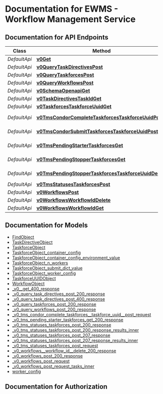 # Documentation for EWMS - Workflow Management Service

<a name="documentation-for-api-endpoints"></a>
## Documentation for API Endpoints


| Class | Method | HTTP request | Description |
|------------ | ------------- | ------------- | -------------|
| *DefaultApi* | [**v0Get**](Apis/DefaultApi.md#v0get) | **GET** /v0/ |  |
*DefaultApi* | [**v0QueryTaskDirectivesPost**](Apis/DefaultApi.md#v0querytaskdirectivespost) | **POST** /v0/query/task-directives |  |
*DefaultApi* | [**v0QueryTaskforcesPost**](Apis/DefaultApi.md#v0querytaskforcespost) | **POST** /v0/query/taskforces |  |
*DefaultApi* | [**v0QueryWorkflowsPost**](Apis/DefaultApi.md#v0queryworkflowspost) | **POST** /v0/query/workflows |  |
*DefaultApi* | [**v0SchemaOpenapiGet**](Apis/DefaultApi.md#v0schemaopenapiget) | **GET** /v0/schema/openapi |  |
*DefaultApi* | [**v0TaskDirectivesTaskIdGet**](Apis/DefaultApi.md#v0taskdirectivestaskidget) | **GET** /v0/task-directives/{task_id} |  |
*DefaultApi* | [**v0TaskforcesTaskforceUuidGet**](Apis/DefaultApi.md#v0taskforcestaskforceuuidget) | **GET** /v0/taskforces/{taskforce_uuid} |  |
*DefaultApi* | [**v0TmsCondorCompleteTaskforcesTaskforceUuidPost**](Apis/DefaultApi.md#v0tmscondorcompletetaskforcestaskforceuuidpost) | **POST** /v0/tms/condor-complete/taskforces/{taskforce_uuid} |  |
*DefaultApi* | [**v0TmsCondorSubmitTaskforcesTaskforceUuidPost**](Apis/DefaultApi.md#v0tmscondorsubmittaskforcestaskforceuuidpost) | **POST** /v0/tms/condor-submit/taskforces/{taskforce_uuid} |  |
*DefaultApi* | [**v0TmsPendingStarterTaskforcesGet**](Apis/DefaultApi.md#v0tmspendingstartertaskforcesget) | **GET** /v0/tms/pending-starter/taskforces |  |
*DefaultApi* | [**v0TmsPendingStopperTaskforcesGet**](Apis/DefaultApi.md#v0tmspendingstoppertaskforcesget) | **GET** /v0/tms/pending-stopper/taskforces |  |
*DefaultApi* | [**v0TmsPendingStopperTaskforcesTaskforceUuidDelete**](Apis/DefaultApi.md#v0tmspendingstoppertaskforcestaskforceuuiddelete) | **DELETE** /v0/tms/pending-stopper/taskforces/{taskforce_uuid} |  |
*DefaultApi* | [**v0TmsStatusesTaskforcesPost**](Apis/DefaultApi.md#v0tmsstatusestaskforcespost) | **POST** /v0/tms/statuses/taskforces |  |
*DefaultApi* | [**v0WorkflowsPost**](Apis/DefaultApi.md#v0workflowspost) | **POST** /v0/workflows |  |
*DefaultApi* | [**v0WorkflowsWorkflowIdDelete**](Apis/DefaultApi.md#v0workflowsworkflowiddelete) | **DELETE** /v0/workflows/{workflow_id} |  |
*DefaultApi* | [**v0WorkflowsWorkflowIdGet**](Apis/DefaultApi.md#v0workflowsworkflowidget) | **GET** /v0/workflows/{workflow_id} |  |


<a name="documentation-for-models"></a>
## Documentation for Models

 - [FindObject](./Models/FindObject.md)
 - [TaskDirectiveObject](./Models/TaskDirectiveObject.md)
 - [TaskforceObject](./Models/TaskforceObject.md)
 - [TaskforceObject_container_config](./Models/TaskforceObject_container_config.md)
 - [TaskforceObject_container_config_environment_value](./Models/TaskforceObject_container_config_environment_value.md)
 - [TaskforceObject_n_workers](./Models/TaskforceObject_n_workers.md)
 - [TaskforceObject_submit_dict_value](./Models/TaskforceObject_submit_dict_value.md)
 - [TaskforceObject_worker_config](./Models/TaskforceObject_worker_config.md)
 - [TaskforceUUIDObject](./Models/TaskforceUUIDObject.md)
 - [WorkflowObject](./Models/WorkflowObject.md)
 - [_v0__get_400_response](./Models/_v0__get_400_response.md)
 - [_v0_query_task_directives_post_200_response](./Models/_v0_query_task_directives_post_200_response.md)
 - [_v0_query_task_directives_post_400_response](./Models/_v0_query_task_directives_post_400_response.md)
 - [_v0_query_taskforces_post_200_response](./Models/_v0_query_taskforces_post_200_response.md)
 - [_v0_query_workflows_post_200_response](./Models/_v0_query_workflows_post_200_response.md)
 - [_v0_tms_condor_complete_taskforces__taskforce_uuid__post_request](./Models/_v0_tms_condor_complete_taskforces__taskforce_uuid__post_request.md)
 - [_v0_tms_pending_starter_taskforces_get_200_response](./Models/_v0_tms_pending_starter_taskforces_get_200_response.md)
 - [_v0_tms_statuses_taskforces_post_200_response](./Models/_v0_tms_statuses_taskforces_post_200_response.md)
 - [_v0_tms_statuses_taskforces_post_200_response_results_inner](./Models/_v0_tms_statuses_taskforces_post_200_response_results_inner.md)
 - [_v0_tms_statuses_taskforces_post_207_response](./Models/_v0_tms_statuses_taskforces_post_207_response.md)
 - [_v0_tms_statuses_taskforces_post_207_response_results_inner](./Models/_v0_tms_statuses_taskforces_post_207_response_results_inner.md)
 - [_v0_tms_statuses_taskforces_post_request](./Models/_v0_tms_statuses_taskforces_post_request.md)
 - [_v0_workflows__workflow_id__delete_200_response](./Models/_v0_workflows__workflow_id__delete_200_response.md)
 - [_v0_workflows_post_200_response](./Models/_v0_workflows_post_200_response.md)
 - [_v0_workflows_post_request](./Models/_v0_workflows_post_request.md)
 - [_v0_workflows_post_request_tasks_inner](./Models/_v0_workflows_post_request_tasks_inner.md)
 - [worker_config](./Models/worker_config.md)


<a name="documentation-for-authorization"></a>
## Documentation for Authorization

